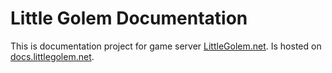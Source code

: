 # Little Golem Documentation

This is documentation project for game server [LittleGolem.net](https://www.littlegolem.net/jsp/main/). 
Is hosted on [docs.littlegolem.net](https://docs.littlegolem.net/).
